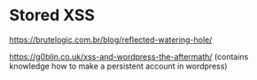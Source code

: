 # Stored XSS

https://brutelogic.com.br/blog/reflected-watering-hole/

https://g0blin.co.uk/xss-and-wordpress-the-aftermath/ (contains knowledge how to make a persistent account in wordpress)